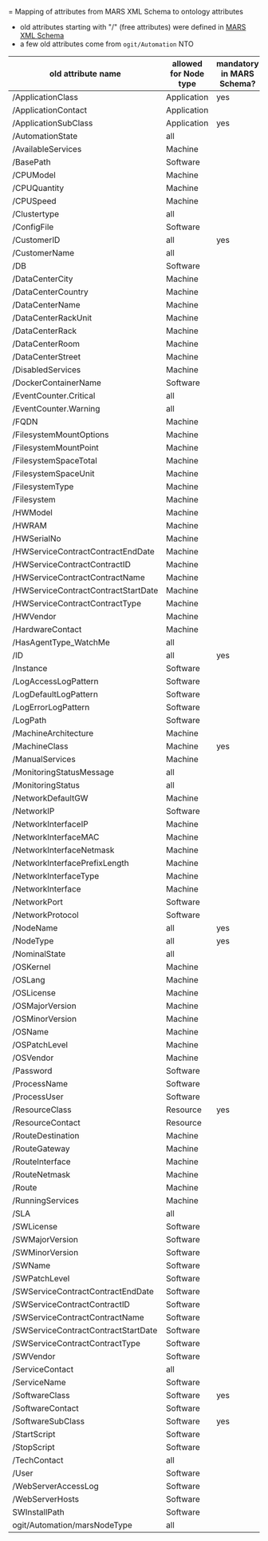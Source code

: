 = Mapping of attributes from MARS XML Schema to ontology attributes

* old attributes starting with "/" (free attributes) were defined in [MARS XML Schema](https://github.com/arago/MARS-Schema/blob/master/schemas/MARSSchema2015.xsd)
* a few old attributes come from `ogit/Automation` NTO

|old attribute name| allowed for Node type | mandatory in MARS Schema? | new attribute name | mandatory in MARS NTO?|
| --- | --- | --- | --- | --- |
|/ApplicationClass|Application|yes|ogit/MARS/Application/class|yes|
|/ApplicationContact|Application||||
|/ApplicationSubClass|Application|yes|ogit/MARS/Application/subClass|yes|
|/AutomationState|all||ogit/Automation/automationState||
|/AvailableServices|Machine||||
|/BasePath|Software||ogit/MARS/Software/installPath||
|/CPUModel|Machine||||
|/CPUQuantity|Machine||||
|/CPUSpeed|Machine||||
|/Clustertype|all||||
|/ConfigFile|Software||||
|/CustomerID|all|yes|data ownership|no|
|/CustomerName|all||||
|/DB|Software||||
|/DataCenterCity|Machine||||
|/DataCenterCountry|Machine||||
|/DataCenterName|Machine||||
|/DataCenterRackUnit|Machine||||
|/DataCenterRack|Machine||||
|/DataCenterRoom|Machine||||
|/DataCenterStreet|Machine||||
|/DisabledServices|Machine||||
|/DockerContainerName|Software||||
|/EventCounter.Critical|all||||
|/EventCounter.Warning|all||||
|/FQDN|Machine||ogit/MARS/Network/fqdn||
|/FilesystemMountOptions|Machine||||
|/FilesystemMountPoint|Machine||||
|/FilesystemSpaceTotal|Machine||||
|/FilesystemSpaceUnit|Machine||||
|/FilesystemType|Machine||||
|/Filesystem|Machine||||
|/HWModel|Machine||||
|/HWRAM|Machine||ogit/MARS/Machine/ram||
|/HWSerialNo|Machine||ogit/serialNumber||
|/HWServiceContractContractEndDate|Machine||ogit/endOfWarranty||
|/HWServiceContractContractID|Machine||||
|/HWServiceContractContractName|Machine||||
|/HWServiceContractContractStartDate|Machine||||
|/HWServiceContractContractType|Machine||||
|/HWVendor|Machine||||
|/HardwareContact|Machine||||
|/HasAgentType_WatchMe|all||||
|/ID|all|yes|ogit/_xid|no|
|/Instance|Software||ogit/MARS/Software/instanceId||
|/LogAccessLogPattern|Software||||
|/LogDefaultLogPattern|Software||||
|/LogErrorLogPattern|Software||||
|/LogPath|Software||ogit/MARS/Software/logPath||
|/MachineArchitecture|Machine||ogit/MARS/Machine/cpuArch|X|
|/MachineClass|Machine|yes|ogit/MARS/Machine/class|yes|
|/ManualServices|Machine||||
|/MonitoringStatusMessage|all||||
|/MonitoringStatus|all||ogit/Automation/serviceStatus||
|/NetworkDefaultGW|Machine||ogit/MARS/Network/defaultGateway||
|/NetworkIP|Software||ogit/MARS/Network/bindAddress||
|/NetworkInterfaceIP|Machine||ogit/MARS/Network/interfaceIP||
|/NetworkInterfaceMAC|Machine||ogit/MARS/Network/interfaceMAC||
|/NetworkInterfaceNetmask|Machine||ogit/MARS/Network/interfacePrefixLength||
|/NetworkInterfacePrefixLength|Machine||ogit/MARS/Network/interfacePrefixLength||
|/NetworkInterfaceType|Machine||ogit/MARS/Network/ipVersion||
|/NetworkInterface|Machine||ogit/MARS/Network/interfaceName||
|/NetworkPort|Software||ogit/MARS/Network/port||
|/NetworkProtocol|Software||ogit/MARS/Network/protocol||
|/NodeName|all|yes|ogit/name|yes|
|/NodeType|all|yes|ogit/_type|(yes)|
|/NominalState|all||||
|/OSKernel|Machine||ogit/MARS/Machine/kernel||
|/OSLang|Machine||||
|/OSLicense|Machine||||
|/OSMajorVersion|Machine||ogit/Version/major||
|/OSMinorVersion|Machine||ogit/Version/minor||
|/OSName|Machine||ogit/MARS/Machine/distroName||
|/OSPatchLevel|Machine||ogit/Version/patch||
|/OSVendor|Machine||ogit/vendor||
|/Password|Software||||
|/ProcessName|Software||||
|/ProcessUser|Software||||
|/ResourceClass|Resource|yes|ogit/MARS/Resource/class|yes|
|/ResourceContact|Resource||||
|/RouteDestination|Machine||||
|/RouteGateway|Machine||||
|/RouteInterface|Machine||||
|/RouteNetmask|Machine||||
|/Route|Machine||||
|/RunningServices|Machine||||
|/SLA|all||||
|/SWLicense|Software||||
|/SWMajorVersion|Software||ogit/Version/major||
|/SWMinorVersion|Software||ogit/Version/minor||
|/SWName|Software||||
|/SWPatchLevel|Software||ogit/Version/patch||
|/SWServiceContractContractEndDate|Software||ogit/endOfWarranty||
|/SWServiceContractContractID|Software||||
|/SWServiceContractContractName|Software||||
|/SWServiceContractContractStartDate|Software||||
|/SWServiceContractContractType|Software||||
|/SWVendor|Software||ogit/vendor||
|/ServiceContact|all||||
|/ServiceName|Software||ogit/MARS/Software/serviceName||
|/SoftwareClass|Software|yes|ogit/MARS/Software/class|yes|
|/SoftwareContact|Software||||
|/SoftwareSubClass|Software|yes|ogit/MARS/Software/subClass|yes|
|/StartScript|Software||||
|/StopScript|Software||||
|/TechContact|all||||
|/User|Software||||
|/WebServerAccessLog|Software||||
|/WebServerHosts|Software||||
|SWInstallPath|Software||ogit/MARS/Software/installPath||
|ogit/Automation/marsNodeType|all||ogit/_type|(yes)|
